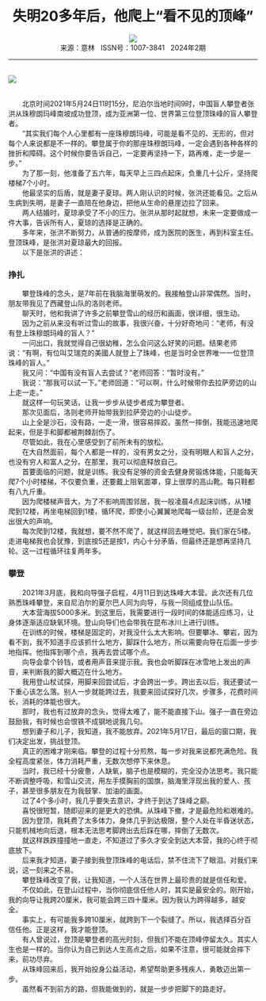 # <center>失明20多年后，他爬上“看不见的顶峰”</center>

<div align=center><img src="http://fslib.vip.qikan.cn/img.ashx?key=%d7%f7%d5%df%a3%ba%cd%f5%86%b4%c4%fe"></div>

<center>来源：意林   ISSN号：1007-3841   2024年2期</center>

* * *

<br>![](http://img.resource.qikan.cn/markvip/qkimages/yili/yili202402/yili20240212-1-l.jpg)

  
<br>　　北京时间2021年5月24日11时15分，尼泊尔当地时间9时，中国盲人攀登者张洪从珠穆朗玛峰南坡成功登顶，成为亚洲第一位、世界第三位登顶珠峰的盲人攀登者。  
　　“其实我们每个人心里都有一座珠穆朗玛峰，可能是看不见的、无形的，但对每个人来说都是不一样的。攀登属于你的那座珠穆朗玛峰，一定会遇到各种各样的挫折和障碍。这个时候你要告诉自己，一定要再坚持一下，路再难，走一步是一步。”  
　　为了那一刻，他准备了五六年，每天早上三四点起床，负重几十公斤，坚持爬楼梯7个小时。  
　　他最坚实的后盾，就是妻子夏琼。两人刚认识的时候，张洪还能看见。之后从生病到失明，是妻子一直陪在他身边，把他从生命的悬崖边拉了回来。  
　　两人结婚时，夏琼承受了不小的压力。张洪从那时起就想，未来一定要做成一件大事，告诉所有人，夏琼的选择是正确的。  
　　多年来，张洪不断努力，从普通的按摩师，成为医院的医生，再到科室主任。登顶珠峰，是张洪对夏琼最大的回报。  
　　以下是张洪的讲述：

### 挣扎

  
　　攀登珠峰的念头，是7年前在我脑海里萌发的。我接触登山非常偶然。当时，朋友带我见了西藏登山队的洛则老师。  
　　聊天时，他和我讲了许多之前攀登雪山的经历和画面，很详细，很生动。  
　　因为之前从来没有听过雪山的故事，我很兴奋，十分好奇地问：“老师，有没有登上珠穆朗玛峰的盲人？”  
　　一问出口，我就觉得自己很幼稚，怎么会问这么好笑的问题。结果老师说：“有啊，有位叫艾瑞克的美國人就登上了珠峰，也是当时全世界唯一一位登顶珠峰的盲人。”  
　　我又问：“中国有没有盲人去尝试？”老师回答：“暂时没有。”  
　　我说：“那我可以试一下。”老师回道：“可以啊，什么时候带你去拉萨旁边的山上走一走。”  
　　就这样一句玩笑话，让我一步步从徒步者成为攀登者。  
　　那次见面后，洛则老师开始带我到拉萨旁边的小山徒步。  
　　山上全是沙石，没有路，一走一滑，很容易摔跤。虽然一摔倒，我能迅速地爬起来，但是手和脚都被荆棘刮伤了。  
　　尽管如此，我在心里感受到了前所未有的放松。  
　　在大自然面前，每个人都是一样的，没有男女之分，没有明眼人和盲人之分，也没有穷人和富人之分。在那里，我可以彻底释放自己。  
　　首要面临的问题，就是训练。我没有足够的资金去健身房锻炼体能，只能每天爬7个小时楼梯，不仅要负重，还要戴上阻氧面罩，穿上很厚的高山靴。每只鞋都有八九斤重。  
　　因为爬楼梯声音大，为了不影响周围邻居，我一般凌晨4点起床训练，从1楼爬到12楼，再坐电梯回到1楼，循环爬，即使小心翼翼地爬每一级台阶，还是会发出很大的声响。  
　　每次爬到12楼，我就想，要不然不爬了，就这样回去睡觉吧。我们家在5楼。走进电梯我也会犹豫，到底按5还是按1，内心十分矛盾，但最终还是想再坚持几轮。这一过程循环往复两年多。

### 攀登

  
　　2021年3月底，我和向导强子启程，4月11日到达珠峰大本营。此次还有几位熟悉珠峰攀登，来自尼泊尔的夏尔巴人同为向导，与我一同组成登山队伍。  
　　大本营海拔5000多米。到这里后，我需要进行一段时间的体能适应练习，让身体逐渐适应缺氧环境。登山向导们也会带我在昆布冰川上进行训练。  
　　在训练的时候，楼梯是固定的，对我没什么太大影响。但要攀冰、攀岩，因为看不到，我不知道手应该抓什么地方，脚踩什么地方，所以需要向导在后面一步步地指挥。他指挥到哪个点，我再去尝试哪个点。  
　　向导会拿个铃铛，或者用声音来提示我。我也会听脚踩在冰雪地上发出的声音，来判断我的脚大概迈在什么地方。  
　　我用登山杖试探，用脚来回尝试后，才会跨出一步。跨出去以后，我还要试一下重心该怎么落。别人一步就能跨过去，我要来回试探好几次，步骤多，花费时间长，消耗的体能也很大。  
　　那时，我也有过放弃的念头，觉得太难了，能不能直接下山。强子一直在旁边鼓励我，有时候也会恨铁不成钢地说我几句。  
　　想到妻子和儿子，我知道，我不能放弃。2021年5月17日，最后的窗口期，我们决定出发，挑战登顶。  
　　真正的困难才刚来临。攀登的过程十分煎熬，每一步对我来说都充满危险。我全程高度紧张，体力消耗严重，无数次想停下来休息。  
　　当时，我已经十分疲惫，人缺氧，脑子也是模糊的，完全没办法思考。我只能不断调整呼吸，和雪山交流，用左手摸胸前的国旗，脑海里浮现出我的爱人、孩子，甚至很多朋友在为我鼓掌、加油的画面。  
　　过了4个多小时，我几乎要失去意识，才终于到达了珠峰之巅。  
　　喜悦很短暂，随即迎来的是更大的恐惧。从珠峰下撤，才是最危险和艰难的。  
　　因为登顶，我耗费了太多体力，身体几乎到达极限，整个人处在半昏迷状态，只能机械地向后退，根本无法思考脚跨出去后踩在哪，摔倒了无数次。  
　　就这样跌跌撞撞地一直走，不知道过了多久才安全到达大本营，我的心终于彻底放下。  
　　后来我才知道，妻子接到我登顶珠峰的电话后，禁不住流下了眼泪。对我们来说，这一刻来之不易。  
　　攀登珠峰改变了我，让我知道，一个人活在世界上最珍贵的就是信任和爱。  
　　不仅如此，在登山过程中，当你彻底信任他人时，其实是最安全的。刚开始，我的向导让我跨20厘米，我可能会跨三四十厘米。因为我认为跨得越多，越安全。  
　　事实上，有可能我多跨10厘米，就跨到下一个裂缝了。所以，我选择百分百信任他。正是这样，我才能登顶。  
　　有人曾说过，登顶是攀登者的高光时刻，但我们不能在顶峰停留太久。其实人生也是一样的。当你认为自己到达人生高点之后，如果不注意，很可能就会摔下来，前功尽弃。  
　　从珠峰回来后，我开始投身公益活动，希望帮助更多残疾人，勇敢迈出第一步。  
　　虽然看不到前方的路，但我能做到的，就是一步步把脚下的路走好。
